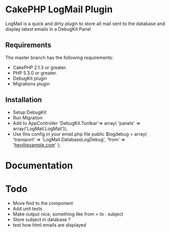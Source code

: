 # CakePHP LogMail Plugin

LogMail is a quick and dirty plugin to store all mail sent to the database and display latest emails in a DebugKit Panel

## Requirements

The master branch has the following requirements:

* CakePHP 2.1.3 or greater.
* PHP 5.3.0 or greater.
* DebugKit plugin
* Migrations plugin

## Installation

* Setup DebugKit
* Run Migration
* Add to AppController
    'DebugKit.Toolbar'=> array(
		'panels' => array('LogMail.LogMail')),
* Use this config in your email.php file
		public $logdebug = array(
			'transport' => 'LogMail.DatabaseLogDebug',
			'from' => 'hey@example.com'
		);

# Documentation

# Todo
* Move find to the component
* Add unit tests
* Make output nice, something like from > to : subject
* Store subject in database ?
* test how html emails are displayed


